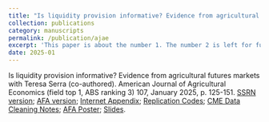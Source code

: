 ```yaml
---
title: "Is liquidity provision informative? Evidence from agricultural futures markets"
collection: publications
category: manuscripts
permalink: /publication/ajae
excerpt: 'This paper is about the number 1. The number 2 is left for future work.'
date: 2025-01
---
```

Is liquidity provision informative? Evidence from agricultural futures markets with Teresa Serra (co-authored). American Journal of Agricultural Economics (field top 1, ABS ranking 3) 107, January 2025, p. 125-151. 
[SSRN version](https://papers.ssrn.com/sol3/papers.cfm?abstract_id=4795329); [AFA version](https://afajof.org/management/viewp.php?n=63476); [Internet Appendix](https://www.dropbox.com/scl/fi/fvy4jjlh1fk1hj5ori6lv/Internet-Appendix.pdf?rlkey=1mrm7wtngnbz7yikiwpn4ytoj&dl=0); [Replication Codes](https://www.dropbox.com/scl/fi/2tty65wu3lzevcvoped09/Replication_Codes.zip?rlkey=ajs0urgpp5utflh9ewgvwiw27&dl=0); [CME Data Cleaning Notes](https://www.dropbox.com/scl/fi/c38mrquy6a3vv03vbqf0v/Data-cleaning.pdf?rlkey=faameal5226tjk1m2gislsr6o&dl=0); [AFA Poster](https://www.dropbox.com/scl/fi/ie29qk29udjt0z632s5y8/AFA2024_poster.pdf?rlkey=gd4grb3obucbk67cddqy40i76&dl=0); [Slides](https://www.dropbox.com/scl/fi/fwxjdti81lot61jtgwkyr/AJAE-slides.pdf?rlkey=op6t73upmgrb3duyye2esq8pu&dl=0).
